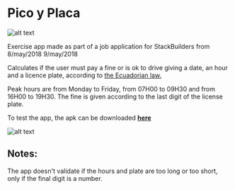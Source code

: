 # Pico y Placa
![alt text](https://github.com/fbtw/picoyplaca/blob/master/app/src/main/res/mipmap-xxxhdpi/ic_launcher.png "ic_launcher")

Exercise app made as part of a job application for StackBuilders from 8/may/2018 9/may/2018

Calculates if the user must pay a fine or is ok to drive giving a date, an hour and a licence plate, according to [the Ecuadorian law.](http://www.amt.gob.ec/index.php/pico-placa-homepage.html)

Peak hours are from Monday to Friday, from 07H00 to 09H30 and from 16H00 to 19H30.
The fine is given according to the last digit of the license plate.

To test the app, the apk can be downloaded **[here](https://github.com/fbtw/picoyplaca/blob/master/apk/debug/app-debug.apk)** 

![alt text](https://i.imgur.com/5MMzcmK.png "Screenshoot")


## Notes:
The app doesn't validate if the hours and plate are too long or too short, only if the final digit is a number.


